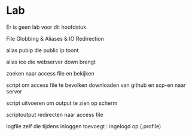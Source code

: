 # Lab <!-- {docsify-ignore} -->
Er is geen lab voor dit hoofdstuk. 

File Globbing & Aliases & IO Redirection

alias pubip die public ip toont

alias ice die webserver down brengt

zoeken naar access file en bekijken

script om access file te bevolken downloaden van github en scp-en naar server

script uitvoeren om output te zien op scherm

scriptoutput redirecten naar access file



logfile zelf die tijdens inloggen toevoegt : ingelogd op  (.profile)




